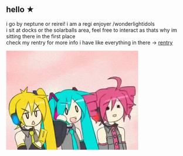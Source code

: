 ## hello ★ 

i go by neptune or reirei! i am a regi enjoyer /wonderlightidols <br />
i sit at docks or the solarballs area, feel free to interact as thats why im sitting there in the first place <br />
check my rentry for more info i have like everything in there -> [rentry](https://www.rentry.co/h0llowheads)

![](https://github.com/neptunezzz/neptunezzz/blob/main/Kd7GqW.gif)
